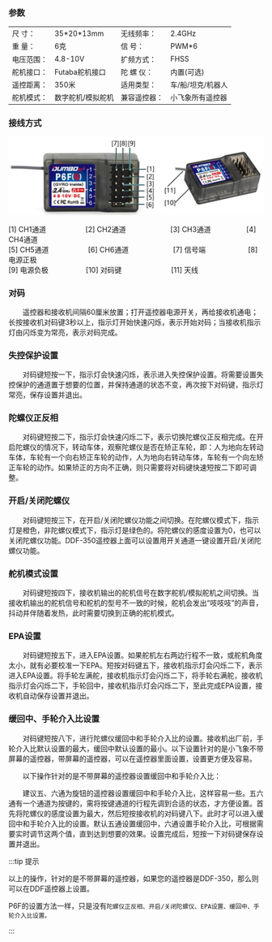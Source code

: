 ### 参数

|       |              |        |            |
| ----- | ------------ | ------ |:---------- |
| 尺 寸：  | 35\*20\*13mm | 无线频率：  | 2.4GHz     |
| 重 量：  | 6克           | 信 号：   | PWM*6      |
| 电压范围： | 4.8-10V      | 扩频方式：  | FHSS       |
| 舵机接口： | Futaba舵机接口   | 陀 螺 仪： | 内置(可选)     |
| 遥控距离： | 350米         | 适用类型：  | 车/船/坦克/机器人 |
| 舵机模式： | 数字舵机/模拟舵机    | 兼容遥控器： | 小飞象所有遥控器   |

### 接线方式

![](..\接收机\pic\P6FG1.png)

[1] CH1通道 &#8195;&#8195;&#8195;&#8195;&#8195; [2] CH2通道&#8195;&#8195;&#8195;&#8195;&#8195;&#8195; [3] CH3通道&#8195;&#8195;&#8195;&#8195;&#8195;[4] CH4通道<br/>
[5] CH5通道 &#8195;&#8195;&#8195;&#8195;&#8195;  [6] CH6通道 &#8195;&#8195;&#8195;&#8195;&#8195;&#8195;[7] 信号端&#8195;&#8195;&#8195;&#8195;&#8195;&#8195;[8] 电源正极<br/>[9] 电源负极&#8195;&#8195;&#8195;&#8195;&#8195;  [10] 对码键&#8195;&#8195;&#8195;&#8195;&#8195;&#8195;&#8195;[11] 天线

### 对码

&#8195;&#8195;遥控器和接收机间隔60厘米放置；打开遥控器电源开关，再给接收机通电；长按接收机对码键3秒以上，指示灯开始快速闪烁，表示开始对码；当接收机指示灯由闪烁变为常亮，表示对码完成。

### 失控保护设置

&#8195;&#8195;对码键短按一下，指示灯会快速闪烁，表示进入失控保护设置。将需要设置失控保护的通道置于想要的位置，并保持通道的状态不变，再次按下对码键，指示灯常亮，保存设置并退出。

### 陀螺仪正反相

&#8195;&#8195;对码键短按二下，指示灯会快速闪烁二下，表示切换陀螺仪正反相完成。在开启陀螺仪的情况下，转动车体，观察陀螺仪是否在矫正车轮，即：人为地向左转动车体，车轮有一个向右矫正车轮的动作，人为地向右转动车体，车轮有一个向左矫正车轮的动作。如果矫正的方向不正确，则只需要将对码键快速短按二下即可调整。

### 开启/关闭陀螺仪

&#8195;&#8195;对码键短按三下，在开启/关闭陀螺仪功能之间切换。在陀螺仪模式下，指示灯是橙色，非陀螺仪模式下，指示灯是绿色的。将陀螺仪的感度设置为0，也可以关闭陀螺仪功能。DDF-350遥控器上面可以设置用开关通道一键设置开启/关闭陀螺仪功能。

### 舵机模式设置

&#8195;&#8195;对码键短按四下，接收机输出的舵机信号在数字舵机/模拟舵机之间切换。当接收机输出的舵机信号和舵机的型号不一致的时候，舵机会发出“吱吱吱”的声音，抖动并伴随着发热，此时需要切换到正确的舵机模式。

### EPA设置

&#8195;&#8195;对码键短按五下，进入EPA设置。如果舵机左右两边行程不一致，或舵机角度太小，就有必要校准一下EPA。短按对码键五下，接收机指示灯会闪烁二下，表示进入EPA设置。将手轮左满舵，接收机指示灯会闪烁二下，将手轮右满舵，接收机指示灯会闪烁二下，手轮回中，接收机指示灯会闪烁二下，至此完成EPA设置，接收机自动保存设置并退出。

### 缓回中、手轮介入比设置

&#8195;&#8195;对码键短按八下，进行陀螺仪缓回中和手轮介入比的设置。接收机出厂前，手轮介入比默认设置的最大，缓回中默认设置的最小。以下设置针对的是小飞象不带屏幕的遥控器，带屏幕的遥控器，可以在遥控器里面设置，设置更方便及容易。  


&#8195;&#8195;以下操作针对的是不带屏幕的遥控器设置缓回中和手轮介入比：  


&#8195;&#8195;建议五、六通为旋钮的遥控器设置缓回中和手轮介入比，这样容易一些。五六通有一个通道为按键的，需将按键通道的行程先调到合适的状态，才方便设置。首先将陀螺仪的感度设置为最大，然后短按接收机的对码键八下。此时才可以进入缓回中和手轮介入比的设置。默认五通设置缓回中，六通设置手轮介入比，可根据需要实时调节这两个值，直到达到想要的效果。设置完成后，短按一下对码键保存设置并退出。

:::tip 提示

以上的操作，针对的是不带屏幕的遥控器，如果您的遥控器是DDF-350，那么则可以在DDF遥控器上设置。

P6F的设置方法一样，只是没有`陀螺仪正反相、开启/关闭陀螺仪、EPA设置、缓回中、手轮介入比设置。`

:::


